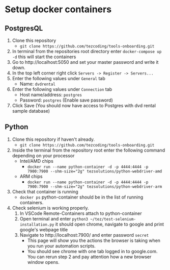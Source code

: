 # Setup docker containers

## PostgresQL

1. Clone this repository
   - `git clone https://github.com/tezcoding/tools-onboarding.git`
2. In terminal from the repositories root directory enter `docker-compose up -d` this will start the containers
3. Go to http://localhost:5050 and set your master password and write it down.
4. In the top left corner right click `Servers -> Register -> Servers...`
5. Enter the following values under `General` tab
   - Name: `dvdrental`
6. Enter the following values under `Connection` tab
   - Host name/address: `postgres`
   - Password: `postgres` (Enable save password)
7. Click Save (You should now have access to Postgres with dvd rental sample database)

## Python

1. Clone this repository if haven't already.
   - `git clone https://github.com/tezcoding/tools-onboarding.git`
2. Inside the terminal from the repository root enter the following command depending on your processor
   - Intel/AMD chips
     - `docker run --name python-container -d -p 4444:4444 -p 7900:7900 --shm-size="2g" tezsolutions/python-webdriver-amd`
   - ARM chips
     - `docker run --name python-container -d -p 4444:4444 -p 7900:7900 --shm-size="2g" tezsolutions/python-webdriver-arm`
3. Check that container is running
   - `docker ps` python-container should be in the list of running containers.
4. Check selenium is working properly.
   1. In VSCode Remote-Containers attach to python-container
   2. Open terminal and enter `python3 ~/tez/test-selenium-installation.py` it should open chrome, navigate to google and print google's webpage title
   3. Navigate to http://localhost:7900/ and enter password `secret`
      - This page will show you the actions the browser is taking when you run your automation scripts.
      - You should see chrome with one tab logged in to google.com. You can rerun step 2 and pay attention how a new browser window opens.
